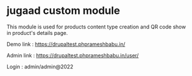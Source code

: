 # jugaad custom module

This module is used for products content type creation and QR code show in product's details page.

Demo link : https://drupaltest.phprameshbabu.in/

Admin link : https://drupaltest.phprameshbabu.in/user/

Login : admin/admin@2022
